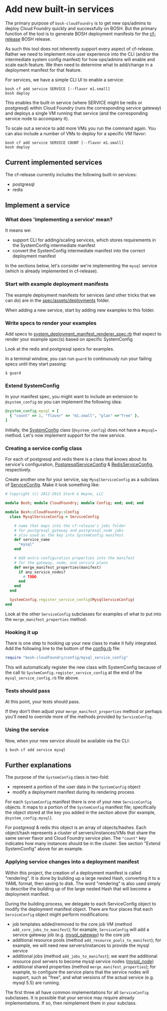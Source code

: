 # Add new built-in services

The primary purpose of `bosh-cloudfoundry` is to get new ops/admins to deploy Cloud Foundry quickly and successfully on BOSH. But the primary function of the tool is to generate BOSH deployment manifests for the [cf-release](https://github.com/cloudfoundry/cf-release) BOSH release.

As such this tool does not inherently support every aspect of cf-release. Rather we need to implement nice user experience into the CLI (and/or the intermediate system config manfest) for how ops/admins will enable and scale each feature. We then need to determine what to add/change in a deployment manifest for that feature.

For services, we have a simple CLI UI to enable a service:

```
bosh cf add service SERVICE [--flavor m1.small]
bosh deploy
```

This enables the built-in service (where SERVICE might be redis or postgresql) within Cloud Foundry (runs the corresponding service gateway) and deploys a single VM running that service (and the corresponding service node to accompany it).

To scale out a service to add more VMs you run the command again. You can also include a number of VMs to deploy for a specific VM flavor:

```
bosh cf add service SERVICE COUNT [--flavor m1.small]
bosh deploy
```

## Current implemented services

The cf-release currently includes the following built-in services:

* postgresql
* redis

## Implement a service

### What does 'implementing a service' mean?

It means we:

* support CLI for adding/scaling services, which stores requirements in the SystemConfig intermediate manifest
* convert the SystemConfig intermediate manifest into the correct deployment manifest

In the sections below, let's consider we're implementing the `mysql` service (which is already implemented in cf-release).

### Start with example deployment manifests

The example deployment manifests for services (and other tricks that we can do) are in the [spec/assets/deployments](https://github.com/StarkAndWayne/bosh-cloudfoundry/tree/master/spec/assets/deployments) folder.

When adding a new service, start by adding new examples to this folder.

### Write specs to render your examples

Add specs to [system_deployment_manifest_renderer_spec.rb](https://github.com/StarkAndWayne/bosh-cloudfoundry/blob/master/spec/unit/system_deployment_manifest_renderer_spec.rb) that expect to render your example spec(s) based on specific SystemConfig

Look at the redis and postgresql specs for examples.

In a terminal window, you can run `guard` to continuously run your failing specs until they start passing:

```
$ guard
```

### Extend SystemConfig

In your manifest spec, you might want to include an extension to `@system_config` so you can implement the following idea:

``` ruby
@system_config.mysql = [
  { "count" => 1, "flavor" => "m1.small", "plan" =>"free" },
]
```

Initially, the [SystemConfig](https://github.com/StarkAndWayne/bosh-cloudfoundry/blob/master/lib/bosh-cloudfoundry/config/system_config.rb) class (`@system_config`) does not have a `#mysql=` method. Let's now implement support for the new service.

### Creating a service config class

For each of postgresql and redis there is a class that knows about its service's configuration, [PostgresqlServiceConfig](https://github.com/StarkAndWayne/bosh-cloudfoundry/blob/master/lib/bosh-cloudfoundry/config/postgresql_service_config.rb) & [RedisServiceConfig](https://github.com/StarkAndWayne/bosh-cloudfoundry/blob/master/lib/bosh-cloudfoundry/config/redis_service_config.rb), respectively.

Create another one for your service, say `MysqlServiceConfig` as a subclass of [ServiceConfig](https://github.com/drnic/bosh-cloudfoundry/blob/master/lib/bosh-cloudfoundry/config/service_config.rb). Make it look something like:

``` ruby
# Copyright (c) 2012-2013 Stark & Wayne, LLC

module Bosh; module CloudFoundry; module Config; end; end; end

module Bosh::CloudFoundry::Config
  class MysqlServiceConfig < ServiceConfig

    # name that maps into the cf-release's jobs folder
    # for postgresql_gateway and postgresql_node jobs
    # also used as the key into SystemConfig manifest
    def service_name
      "mysql"
    end

    # Add extra configuration properties into the manifest
    # for the gateway, node, and service plans
    def merge_manifest_properties(manifest)
      if any_service_nodes?
        # TODO
      end
    end
  end

  SystemConfig.register_service_config(MysqlServiceConfig)
end
```

Look at the other `ServiceConfig` subclasses for examples of what to put into the `merge_manifest_properties` method.

### Hooking it up

There is one step to hooking up your new class to make it fully integrated. Add the following line to the bottom of the [config.rb](https://github.com/drnic/bosh-cloudfoundry/blob/master/lib/bosh-cloudfoundry/config.rb) file:

``` ruby
require "bosh-cloudfoundry/config/mysql_service_config"
```

This will automatically register the new class with SystemConfig because of the call to `SystemConfig.register_service_config` at the end of the `mysql_service_config.rb` file above.

### Tests should pass

At this point, your tests should pass. 

If they don't then adjust your `merge_manifest_properties` method or perhaps you'll need to override more of the methods provided by `ServiceConfig`.

### Using the service

Now, when your new service should be available via the CLI:

```
$ bosh cf add service mysql
```

## Further explanations

The purpose of the `SystemConfig` class is two-fold:

* represent a portion of the user data in the `SystemConfig` object
* modify a deployment manifest during its rendering process

For each `SystemConfig` manifest there is one of your new `ServiceConfig` objects. It maps to a portion of the `SystemConfig` manifest file; specifically the object stored at the key you added in the section above (for example, `@system_config.mysql`).

For postgresql & redis this object is an array of objects/hashes. Each object/hash represents a cluster of servers/instances/VMs that share the same server flavor and Cloud Foundry service plan. The `"count"` key indicates how many instances should be in the cluster. See section "Extend SystemConfig" above for an example.

### Applying service changes into a deployment manifest

Within this project, the creation of a deployment manifest is called "rendering". It is done by building up a large nested Hash, converting it to a YAML format, then saving to disk. The word "rendering" is also used simply to describe the building up of the large nested Hash that will become a deployment manifest.

During the building process, we delegate to each ServiceConfig object to modify the deployment manifest object. There are four places that each `ServiceConfig` object might perform modifications:

* job templates added/removed to the core job VM (method `add_core_jobs_to_manifest`); for example, `ServiceConfig` will add a service gateway job (e.g. [mysql_gateway](https://github.com/cloudfoundry/cf-release/tree/master/jobs/mysql_gateway)) to the core job
* additional resource pools (method `add_resource_pools_to_manifest`); for example, we will need new servers/instances to provide the mysql service
* additional jobs (method `add_jobs_to_manifest`); we want the additional resource pool servers to become mysql service nodes ([mysql_node](https://github.com/cloudfoundry/cf-release/tree/master/jobs/mysql_node))
* additional shared properties (method `merge_manifest_properties`); for example, to configure the service plans that the service nodes will support, such as "free", and what versions of the actual service (e.g. mysql 5.5) are running.

The first three all have common implementations for all `ServiceConfig` subclasses. It is possible that your service may require already implementations. If so, then reimplement them in your subclass.
